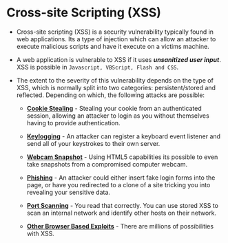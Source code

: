 # Cross-site Scripting (XSS)

- Cross-site scripting (XSS) is a security vulnerability typically found in web applications. Its a type of injection which can allow an attacker to execute malicious scripts and have it execute on a victims machine.
- A web application is vulnerable to XSS if it uses ***unsanitized user input***. XSS is possible in `Javascript, VBScript, Flash and CSS`.
- The extent to the severity of this vulnerability depends on the type of XSS, which is normally split into two categories: persistent/stored and reflected. Depending on which, the following attacks are possible:

    - **<ins>Cookie Stealing</ins>** - Stealing your cookie from an authenticated session, allowing an attacker to login as you without themselves having to provide authentication.

    - **<ins>Keylogging</ins>** - An attacker can register a keyboard event listener and send all of your keystrokes to their own server.

    - **<ins>Webcam Snapshot</ins>** - Using HTML5 capabilities its possible to even take snapshots from a compromised computer webcam.

    - **<ins>Phishing</ins>** - An attacker could either insert fake login forms into the page, or have you redirected to a clone of a site tricking you into revealing your sensitive data.

    - **<ins>Port Scanning</ins>** - You read that correctly. You can use stored XSS to scan an internal network and identify other hosts on their network.

    - **<ins>Other Browser Based Exploits</ins>** - There are millions of possibilities with XSS.

